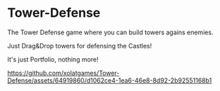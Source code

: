 # Tower-Defense

The Tower Defense game where you can build towers agains enemies.

Just Drag&Drop towers for defensing the Castles!

It's just Portfolio, nothing more!

https://github.com/xolatgames/Tower-Defense/assets/64919860/d1062ce4-1ea6-46e8-8d92-2b92551168b1
